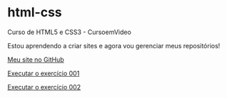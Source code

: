 # html-css
 Curso de HTML5 e CSS3 - CursoemVideo

 Estou aprendendo a criar sites e agora vou gerenciar meus repositórios!

 <a href="https://juniorbusato.github.io/html-css/"> Meu site no GitHub  </a>


 <a href="https://juniorbusato.github.io/html-css/exercicios/modulo-01/ex001/index.html"> Executar o exercício 001 </a>

 <a href="https://juniorbusato.github.io/html-css/exercicios/modulo-01/ex002/index.html"> Executar o exercício 002 </a>
